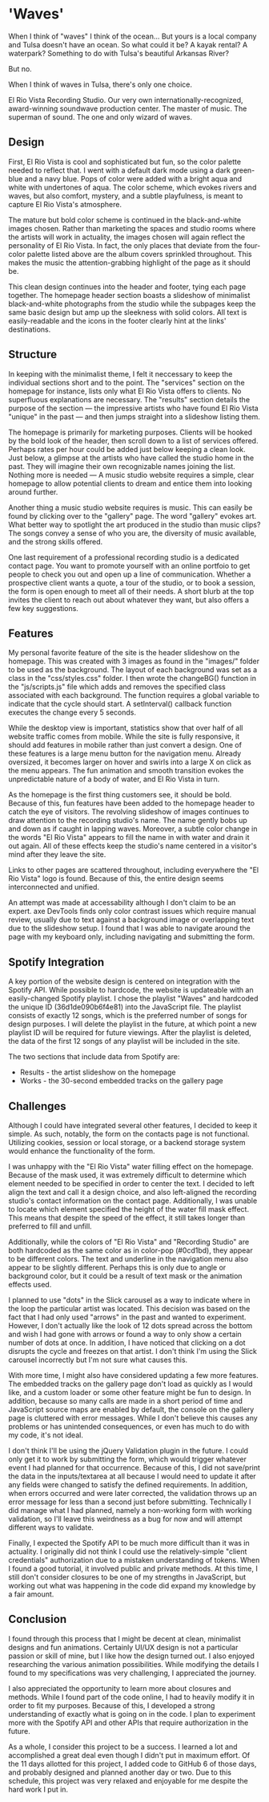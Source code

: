 # 'Waves'

When I think of "waves" I think of the ocean... But yours is a local company and Tulsa doesn't have an ocean. So what could it be? A kayak rental? A waterpark? Something to do with Tulsa's beautiful Arkansas River?

But no.

When I think of waves in Tulsa, there's only one choice.

El Rio Vista Recording Studio. Our very own internationally-recognized, award-winning soundwave production center. The master of music. The superman of sound. The one and only wizard of waves.

## Design

First, El Rio Vista is cool and sophisticated but fun, so the color palette needed to reflect that. I went with a default dark mode using a dark green-blue and a navy blue. Pops of color were added with a bright aqua and white with undertones of aqua. The color scheme, which evokes rivers and waves, but also comfort, mystery, and a subtle playfulness, is meant to capture El Rio Vista's atmosphere.

The mature but bold color scheme is continued in the black-and-white images chosen. Rather than marketing the spaces and studio rooms where the artists will work in actuality, the images chosen will again reflect the personality of El Rio Vista. In fact, the only places that deviate from the four-color palette listed above are the album covers sprinkled throughout. This makes the music the attention-grabbing highlight of the page as it should be.

This clean design continues into the header and footer, tying each page together. The homepage header section boasts a slideshow of minimalist black-and-white photographs from the studio while the subpages keep the same basic design but amp up the sleekness with solid colors. All text is easily-readable and the icons in the footer clearly hint at the links' destinations.

## Structure

In keeping with the minimalist theme, I felt it neccessary to keep the individual sections short and to the point. The "services" section on the homepage for instance, lists only what El Rio Vista offers to clients. No superfluous explanations are necessary. The "results" section details the purpose of the section — the impressive artists who have found El Rio Vista "unique" in the past — and then jumps straight into a slideshow listing them.

The homepage is primarily for marketing purposes. Clients will be hooked by the bold look of the header, then scroll down to a list of services offered. Perhaps rates per hour could be added just below keeping a clean look. Just below, a glimpse at the artists who have called the studio home in the past. They will imagine their own recognizable names joining the list. Nothing more is needed — A music studio website requires a simple, clear homepage to allow potential clients to dream and entice them into looking around further.

Another thing a music studio website requires is music. This can easily be found by clicking over to the "gallery" page. The word "gallery" evokes art. What better way to spotlight the art produced in the studio than music clips? The songs convey a sense of who you are, the diversity of music available, and the strong skills offered.

One last requirement of a professional recording studio is a dedicated contact page. You want to promote yourself with an online portfoio to get people to check you out and open up a line of communication. Whether a prospective client wants a quote, a tour of the studio, or to book a session, the form is open enough to meet all of their needs. A short blurb at the top invites the client to reach out about whatever they want, but also offers a few key suggestions.

## Features

My personal favorite feature of the site is the header slideshow on the homepage. This was created with 3 images as found in the "images/" folder to be used as the background. The layout of each background was set as a class in the "css/styles.css" folder. I then wrote the changeBG() function in the "js/scripts.js" file which adds and removes the specified class associated with each background. The function requires a global variable to indicate that the cycle should start. A setInterval() callback function executes the change every 5 seconds.

While the desktop view is important, statistics show that over half of all website traffic comes from mobile. While the site is fully responsive, it should add features in mobile rather than just convert a design. One of these features is a large menu button for the navigation menu. Already oversized, it becomes larger on hover and swirls into a large X on click as the menu appears. The fun animation and smooth transition evokes the unpredictable nature of a body of water, and El Rio Vista in turn.

As the homepage is the first thing customers see, it should be bold. Because of this, fun features have been added to the homepage header to catch the eye of visitors. The revolving slideshow of images continues to draw attention to the recording studio's name. The name gently bobs up and down as if caught in lapping waves. Moreover, a subtle color change in the words "El Rio Vista" appears to fill the name in with water and drain it out again. All of these effects keep the studio's name centered in a visitor's mind after they leave the site.

Links to other pages are scattered throughout, including everywhere the "El Rio Vista" logo is found. Because of this, the entire design seems interconnected and unified.

An attempt was made at accessability although I don't claim to be an expert. axe DevTools finds only color contrast issues which require manual review, usually due to text against a background image or overlapping text due to the slideshow setup. I found that I was able to navigate around the page with my keyboard only, including navigating and submitting the form.

## Spotify Integration

A key portion of the website design is centered on integration with the Spotify API. While possible to hardcode, the website is updateable with an easily-changed Spotify playlist. I chose the playlist "Waves" and hardcoded the unique ID (36d1de090b6f4e81) into the JavaScript file. The playlist consists of exactly 12 songs, which is the preferred number of songs for design purposes. I will delete the playlist in the future, at which point a new playlist ID will be required for future viewings. After the playlist is deleted, the data of the first 12 songs of any playlist will be included in the site.

The two sections that include data from Spotify are:
- Results - the artist slideshow on the homepage
- Works - the 30-second embedded tracks on the gallery page

## Challenges

Although I could have integrated several other features, I decided to keep it simple. As such, notably, the form on the contacts page is not functional. Utilizing cookies, session or local storage, or a backend storage system would enhance the functionality of the form.

I was unhappy with the "El Rio Vista" water filling effect on the homepage. Because of the mask used, it was extremely difficult to determine which element needed to be specified in order to center the text. I decided to left align the text and call it a design choice, and also left-aligned the recording studio's contact information on the contact page. Additionally, I was unable to locate which element specified the height of the water fill mask effect. This means that despite the speed of the effect, it still takes longer than preferred to fill and unfill.

Additionally, while the colors of "El Rio Vista" and "Recording Studio" are both hardcoded as the same color as in color-pop (#0cd1bd), they appear to be different colors. The text and underline in the navigation menu also appear to be slightly different. Perhaps this is only due to angle or background color, but it could be a result of text mask or the animation effects used.

I planned to use "dots" in the Slick carousel as a way to indicate where in the loop the particular artist was located. This decision was based on the fact that I had only used "arrows" in the past and wanted to experiment. However, I don't actually like the look of 12 dots spread across the bottom and wish I had gone with arrows or found a way to only show a certain number of dots at once. In addition, I have noticed that clicking on a dot disrupts the cycle and freezes on that artist. I don't think I'm using the Slick carousel incorrectly but I'm not sure what causes this.

With more time, I might also have considered updating a few more features. The embedded tracks on the gallery page don't load as quickly as I would like, and a custom loader or some other feature might be fun to design. In addition, because so many calls are made in a short period of time and JavaScript source maps are enabled by default, the console on the gallery page is cluttered with error messages. While I don't believe this causes any problems or has unintended consequences, or even has much to do with my code, it's not ideal.

I don't think I'll be using the jQuery Validation plugin in the future. I could only get it to work by submitting the form, which would trigger whatever event I had planned for that occurrence. Because of this, I did not save/print the data in the inputs/textarea at all because I would need to update it after any fields were changed to satisfy the defined requirements. In addition, when errors occurred and were later corrected, the validation throws up an error message for less than a second just before submitting. Technically I did manage what I had planned, namely a non-working form with working validation, so I'll leave this weirdness as a bug for now and will attempt different ways to validate.

Finally, I expected the Spotify API to be much more difficult than it was in actuality. I originally did not think I could use the relatively-simple "client credentials" authorization due to a mistaken understanding of tokens. When I found a good tutorial, it involved public and private methods. At this time, I still don't consider closures to be one of my strengths in JavaScript, but working out what was happening in the code did expand my knowledge by a fair amount.

## Conclusion

I found through this process that I might be decent at clean, minimalist designs and fun animations. Certainly UI/UX design is not a particular passion or skill of mine, but I like how the design turned out. I also enjoyed researching the various animation possibilities. While modifying the details I found to my specifications was very challenging, I appreciated the journey.

I also appreciated the opportunity to learn more about closures and methods. While I found part of the code online, I had to heavily modify it in order to fit my purposes. Because of this, I developed a strong understanding of exactly what is going on in the code. I plan to experiment more with the Spotify API and other APIs that require authorization in the future.

As a whole, I consider this project to be a success. I learned a lot and accomplished a great deal even though I didn't put in maximum effort. Of the 11 days allotted for this project, I added code to GitHub 6 of those days, and probably designed and planned another day or two. Due to this schedule, this project was very relaxed and enjoyable for me despite the hard work I put in.
